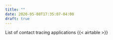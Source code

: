 ```yaml
---
title: ""
date: 2020-05-08T17:35:07-04:00
draft: true
---
```


List of contact tracing applications
{{< airtable >}}